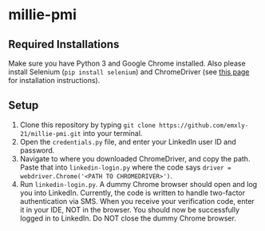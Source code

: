 # millie-pmi
## Required Installations
Make sure you have Python 3 and Google Chrome installed. Also please install Selenium (`pip install selenium`) and ChromeDriver (see [this page](https://sites.google.com/a/chromium.org/chromedriver/downloads) for installation instructions).

## Setup
1. Clone this repository by typing `git clone https://github.com/emxly-21/millie-pmi.git` into your terminal.
2. Open the `credentials.py` file, and enter your LinkedIn user ID and password.
3. Navigate to where you downloaded ChromeDriver, and copy the path. Paste that into `linkedin-login.py` where the code says `driver = webdriver.Chrome('<PATH TO CHROMEDRIVER>')`.
4. Run `linkedin-login.py`. A dummy Chrome browser should open and log you into LinkedIn. Currently, the code is written to handle two-factor authentication via SMS. When you receive your verification code, enter it in your IDE, NOT in the browser. You should now be successfully logged in to LinkedIn. Do NOT close the dummy Chrome browser.

